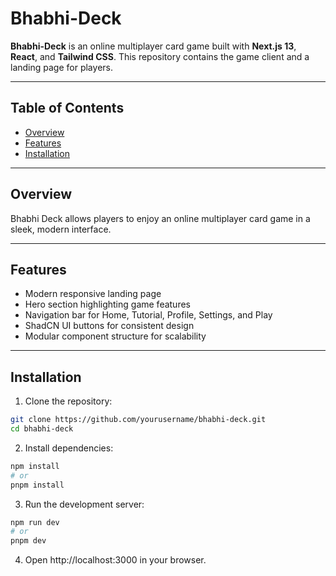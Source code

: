 # Bhabhi-Deck

**Bhabhi-Deck** is an online multiplayer card game built with **Next.js 13**, **React**, and **Tailwind CSS**. This repository contains the game client and a landing page for players.

---

## Table of Contents

- [Overview](#overview)  
- [Features](#features)  
- [Installation](#installation)  

---

## Overview

Bhabhi Deck allows players to enjoy an online multiplayer card game in a sleek, modern interface.

---

## Features

- Modern responsive landing page 
- Hero section highlighting game features  
- Navigation bar for Home, Tutorial, Profile, Settings, and Play  
- ShadCN UI buttons for consistent design  
- Modular component structure for scalability  

---

## Installation

1. Clone the repository:

```bash
git clone https://github.com/yourusername/bhabhi-deck.git
cd bhabhi-deck
```
2.	Install dependencies:
   ```bash
npm install
# or
pnpm install
```
3. Run the development server:
```bash
npm run dev
# or
pnpm dev
```
4.	Open http://localhost:3000 in your browser.

